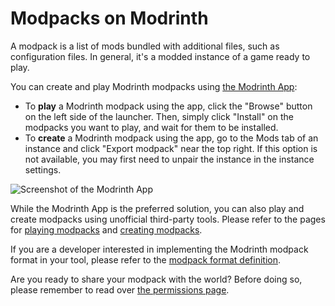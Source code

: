 # Modpacks on Modrinth

A modpack is a list of mods bundled with additional files, such as configuration files. In general, it's a modded instance of a game ready to play.

You can create and play Modrinth modpacks using [the Modrinth App](https://modrinth.com/app):

- To **play** a Modrinth modpack using the app, click the "Browse" button on the left side of the launcher. Then, simply click "Install" on the modpacks you want to play, and wait for them to be installed.
- To **create** a Modrinth modpack using the app, go to the Mods tab of an instance and click "Export modpack" near the top right. If this option is not available, you may first need to unpair the instance in the instance settings.

![Screenshot of the Modrinth App](https://cdn.modrinth.com/app-landing/app-screenshot.webp)

While the Modrinth App is the preferred solution, you can also play and create modpacks using unofficial third-party tools. Please refer to the pages for [playing modpacks](play.md) and [creating modpacks](create.md).

If you are a developer interested in implementing the Modrinth modpack format in your tool, please refer to the [modpack format definition](format.md).

Are you ready to share your modpack with the world? Before doing so, please remember to read over [the permissions page](permissions.md).
